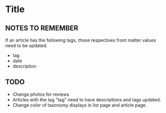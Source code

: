 # Title

## NOTES TO REMEMBER

If an article has the following tags, those respectives front matter values need to be updated.

- tag
- date
- description

## TODO

- Change photos for reviews
- Articles with the tag "tag" need to have descriptions and tags updated.
- Change color of taxonomy displays in list page and article page.
